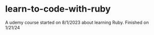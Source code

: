 # learn-to-code-with-ruby
A udemy course started on 8/1/2023 about learning Ruby. Finished on 1/21/24
